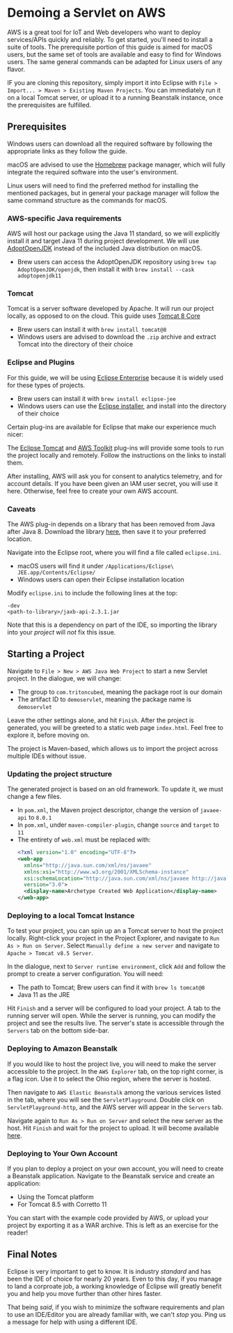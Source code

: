 # Demoing a Servlet on AWS
AWS is a great tool for IoT and Web developers who want to deploy services/APIs quickly and reliably. To get started, you'll need to install a suite of tools. The prerequisite portion of this guide is aimed for macOS users, but the same set of tools are available and easy to find for Windows users. The same general commands can be adapted for Linux users of any flavor.

IF you are cloning this repository, simply import it into Eclipse with `File > Import... > Maven > Existing Maven Projects`. You can immediately run it on a local Tomcat server, or upload it to a running Beanstalk instance, once the prerequisites are fulfilled.

## Prerequisites
Windows users can download all the required software by following the appropriate links as they follow the guide.

macOS are advised to use the [Homebrew](https://brew.sh) package manager, which will fully integrate the required software into the user's environment.

Linux users will need to find the preferred method for installing the mentioned packages, but in general your package manager will follow the same command structure as the commands for macOS.

### AWS-specific Java requirements
AWS will host our package using the Java 11 standard, so we will explicitly install it and target Java 11 during project development. We will use [AdoptOpenJDK](https://adoptopenjdk.net) instead of the included Java distribution on macOS.

- Brew users can access the AdoptOpenJDK repository using `brew tap AdoptOpenJDK/openjdk`, then install it with `brew install --cask adoptopenjdk11`

### Tomcat
Tomcat is a server software developed by Apache. It will run our project locally, as opposed to on the cloud. This guide uses [Tomcat 8 Core](https://tomcat.apache.org/download-80.cgi)

- Brew users can install it with `brew install tomcat@8`
- Windows users are advised to download the `.zip` archive and extract Tomcat into the directory of their choice

### Eclipse and Plugins
For this guide, we will be using [Eclipse Enterprise](https://www.eclipse.org/downloads/packages/) because it is widely used for these types of projects.

- Brew users can install it with `brew install eclipse-jee`
- Windows users can use the [Eclipse installer](https://www.eclipse.org/downloads/download.php?file=/oomph/epp/2021-03/R/eclipse-inst-jre-win64.exe), and install into the directory of their choice

Certain plug-ins are available for Eclipse that make our experience much nicer:

The [Eclipse Tomcat](https://marketplace.eclipse.org/content/eclipse-tomcat-plugin) and [AWS Toolkit](https://marketplace.eclipse.org/content/aws-toolkit-eclipse) plug-ins will provide some tools to run the project locally and remotely. Follow the instructions on the links to install them.

After installing, AWS will ask you for consent to analytics telemetry, and for account details. If you have been given an IAM user secret, you will use it here. Otherwise, feel free to create your own AWS account.

### Caveats
The AWS plug-in depends on a library that has been removed from Java after Java 8. Download the library [here](https://repo1.maven.org/maven2/javax/xml/bind/jaxb-api/2.3.1/jaxb-api-2.3.1.jar), then save it to your preferred location.

Navigate into the Eclipse root, where you will find a file called `eclipse.ini`. 

- macOS users will find it under `/Applications/Eclipse\ JEE.app/Contents/Eclipse/`
- Windows users can open their Eclipse installation location

Modify `eclipse.ini` to include the following lines at the top:
```
-dev
<path-to-library>/jaxb-api-2.3.1.jar
```
Note that this is a dependency on part of the IDE, so importing the library into your _project_ will _not_ fix this issue.

## Starting a Project
Navigate to `File > New > AWS Java Web Project` to start a new Servlet project. In the dialogue, we will change:

- The group to `com.tritoncubed`, meaning the package root is our domain
- The artifact ID to `demoservlet`, meaning the package name is `demoservlet`

Leave the other settings alone, and hit `Finish`. After the project is generated, you will be greeted to a static web page `index.html`. Feel free to explore it, before moving on.

The project is Maven-based, which allows us to import the project across multiple IDEs without issue.

### Updating the project structure
The generated project is based on an old framework. To update it, we must change a few files.

- In `pom.xml`, the Maven project descriptor, change the version of `javaee-api` to `8.0.1`
- In `pom.xml`, under `maven-compiler-plugin`, change `source` and `target` to `11`
- The entirety of `web.xml` must be replaced with:
  ```xml
  <?xml version="1.0" encoding="UTF-8"?>
  <web-app 
    xmlns="http://java.sun.com/xml/ns/javaee"
    xmlns:xsi="http://www.w3.org/2001/XMLSchema-instance"
    xsi:schemaLocation="http://java.sun.com/xml/ns/javaee http://java.sun.com/xml/ns/javaee/web-app_3_0.xsd"
    version="3.0">
    <display-name>Archetype Created Web Application</display-name>
  </web-app>
  ```
### Deploying to a local Tomcat Instance
To test your project, you can spin up an a Tomcat server to host the project locally. Right-click your project in the Project Explorer, and navigate to `Run As > Run on Server`. Select `Manually define a new server` and navigate to `Apache > Tomcat v8.5 Server`.

In the dialogue, next to `Server runtime environment`, click `Add` and follow the prompt to create a server configuration. You will need:

- The path to Tomcat; Brew users can find it with `brew ls tomcat@8`
- Java 11 as the JRE

Hit `Finish` and a server will be configured to load your project. A tab to the running server will open. While the server is running, you can modify the project and see the results live. The server's state is accessible through the `Servers` tab on the bottom side-bar.

### Deploying to Amazon Beanstalk
If you would like to host the project live, you will need to make the server accessible to the project. In the `AWS Explorer` tab, on the top right corner, is a flag icon. Use it to select the Ohio region, where the server is hosted.

Then navigate to `AWS Elastic Beanstalk` among the various services listed in the tab, where you will see the `ServletPlayground`. Double click on `ServletPlayground-http`, and the AWS server will appear in the `Servers` tab.

Navigate again to `Run As > Run on Server` and select the new server as the host. Hit `Finish` and wait for the project to upload. It will become available [here](http://tritoncubed.us-east-2.elasticbeanstalk.com/).

### Deploying to Your Own Account
If you plan to deploy a project on your own account, you will need to create a Beanstalk application. Navigate to the Beanstalk service and create an application:

- Using the Tomcat platform
- For Tomcat 8.5 with Corretto 11

You can start with the example code provided by AWS, or upload your project by exporting it as a WAR archive. This is left as an exercise for the reader!

## Final Notes
Eclipse is very important to get to know. It is industry _standard_ and has been the IDE of choice for nearly 20 years. Even to this day, if you manage to land a corproate job, a working knowledge of Eclipse will greatly benefit you and help you move further than other hires faster.

That being _said_, if you wish to minimize the software requirements and plan to use an IDE/Editor you are already familiar with, we can't _stop_ you. Ping us a message for help with using a different IDE.